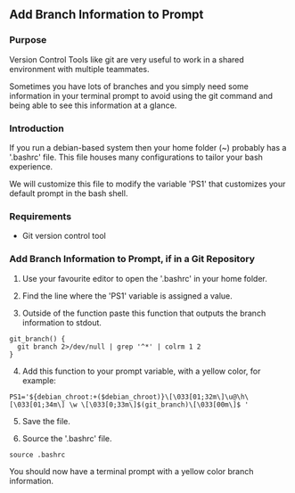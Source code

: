 ## Add Branch Information to Prompt

### Purpose
Version Control Tools like git are very useful 
to work in a shared environment with multiple teammates.

Sometimes you have lots of branches and you simply 
need some information in your terminal prompt to 
avoid using the git command and being able to 
see this information at a glance.

### Introduction
If you run a debian-based system then your home folder (~)
probably has a '.bashrc' file. This file houses many
configurations to tailor your bash experience.

We will customize this file to modify the variable 'PS1'
that customizes your default prompt in the bash shell.

### Requirements

- Git version control tool

### Add Branch Information to Prompt, if in a Git Repository

1. Use your favourite editor to open the '.bashrc' in your 
home folder.

2. Find the line where the 'PS1' variable is assigned a 
value.

3. Outside of the function paste this function that 
outputs the branch information to stdout.
```
git_branch() {
  git branch 2>/dev/null | grep '^*' | colrm 1 2
}
```

4. Add this function to your prompt variable, with a yellow color, for example:
```
PS1='${debian_chroot:+($debian_chroot)}\[\033[01;32m\]\u@\h\[\033[01;34m\] \w \[\033[0;33m\]$(git_branch)\[\033[00m\]$ '
```

5. Save the file.

6. Source the '.bashrc' file.
```
source .bashrc
```

You should now have a terminal prompt with a yellow color branch information.
